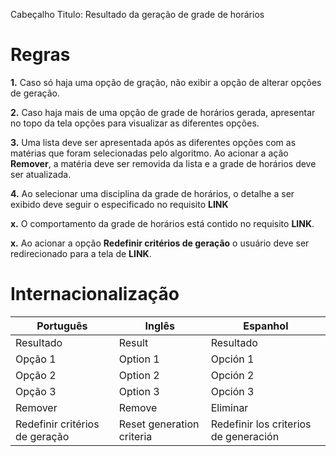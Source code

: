 Cabeçalho
Titulo: Resultado da geração de grade de horários

# Regras

**1.** Caso só haja uma opção de gração, não exibir a opção de alterar opções de geração.

**2.** Caso haja mais de uma opção de grade de horários gerada, apresentar no topo da tela opções para visualizar as diferentes opções.

**3.** Uma lista deve ser apresentada após as diferentes opções com as matérias que foram selecionadas pelo algoritmo. Ao acionar a ação **Remover**, a matéria deve ser
removida da lista e a grade de horários deve ser atualizada.

**4.** Ao selecionar uma disciplina da grade de horários, o detalhe a ser exibido deve seguir o especificado no requisito **LINK**

**x.** O comportamento da grade de horários está contido no requisito **LINK**.

**x.** Ao acionar a opção **Redefinir critérios de geração** o usuário deve ser redirecionado para a tela de **LINK**.

# Internacionalização

| Português 			 		 | Inglês 						| Espanhol								|
| ------------------------------ | ---------------------------- | -------------------------------------	|
| Resultado 			 		 | Result						| Resultado								|
| Opção 1			 			 | Option 1						| Opción 1								|
| Opção 2			 			 | Option 2						| Opción 2								|
| Opção 3			 			 | Option 3						| Opción 3								|
| Remover 			 			 | Remove						| Eliminar								|
| Redefinir critérios de geração | Reset generation criteria	| Redefinir los criterios de generación |